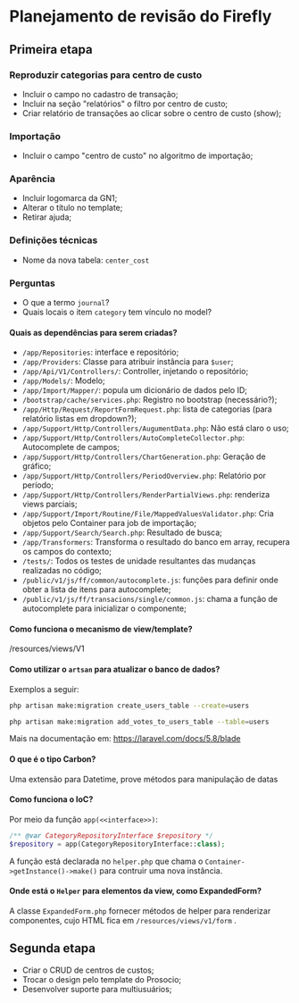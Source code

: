 Planejamento de revisão do Firefly
==================================

## Primeira etapa

### Reproduzir categorias para centro de custo

*   Incluir o campo no cadastro de transação;
*   Incluir na seção "relatórios" o filtro por centro de custo;
*   Criar relatório de transações ao clicar sobre o centro de custo (show);

### Importação

*   Incluir o campo "centro de custo" no algoritmo de importação;

### Aparência

*   Incluir logomarca da GN1;
*   Alterar o título no template;
*   Retirar ajuda;

### Definições técnicas

*   Nome da nova tabela: `center_cost`

### Perguntas

*   O que a termo `journal`?
*   Quais locais o item `category` tem vínculo no model?

#### Quais as dependências para serem criadas?

*   `/app/Repositories`: interface e repositório;
*   `/app/Providers`: Classe para atribuir instância para `$user`; 
*   `/app/Api/V1/Controllers/`: Controller, injetando o repositório;
*   `/app/Models/`: Modelo;
*   `/app/Import/Mapper/`: popula um dicionário de dados pelo ID;
*   `/bootstrap/cache/services.php`: Registro no bootstrap (necessário?);
*   `/app/Http/Request/ReportFormRequest.php`: lista de categorias (para relatório listas em dropdown?);
*   `/app/Support/Http/Controllers/AugumentData.php`: Não está claro o uso;
*   `/app/Support/Http/Controllers/AutoCompleteCollector.php`: Autocomplete de campos;
*   `/app/Support/Http/Controllers/ChartGeneration.php`: Geração de gráfico; 
*   `/app/Support/Http/Controllers/PeriodOverview.php`: Relatório por período;
*   `/app/Support/Http/Controllers/RenderPartialViews.php`: renderiza views parciais;
*   `/app/Support/Import/Routine/File/MappedValuesValidator.php`: Cria objetos pelo Container para job de importação;
*   `/app/Support/Search/Search.php`: Resultado de busca;
*   `/app/Transformers`: Transforma o resultado do banco em array, recupera os campos do contexto;
*   `/tests/`: Todos os testes de unidade resultantes das mudanças realizadas no código;
*   `/public/v1/js/ff/common/autocomplete.js`: funções para definir onde obter a lista de itens para autocomplete; 
*   `/public/v1/js/ff/transacions/single/common.js`: chama a função de autocomplete para inicializar o componente; 

#### Como funciona o mecanismo de view/template?

/resources/views/V1

#### Como utilizar o `artsan` para atualizar o banco de dados?

Exemplos a seguir:

```bash
php artisan make:migration create_users_table --create=users

php artisan make:migration add_votes_to_users_table --table=users
```

Mais na documentação em: https://laravel.com/docs/5.8/blade

#### O que é o tipo Carbon?

Uma extensão para Datetime, prove métodos para manipulação de datas

#### Como funciona o IoC?

Por meio da função `app(<<interface>>)`: 

```php
/** @var CategoryRepositoryInterface $repository */
$repository = app(CategoryRepositoryInterface::class);
```

A função está declarada no `helper.php` que chama o `Container->getInstance()->make()` para contruir uma nova instância. 

#### Onde está o `Helper` para elementos da view, como ExpandedForm?

A classe `ExpandedForm.php` fornecer métodos de helper para renderizar componentes, cujo HTML fica em `/resources/views/v1/form` .

## Segunda etapa

*   Criar o CRUD de centros de custos;
*   Trocar o design pelo template do Prosocio;
*   Desenvolver suporte para multiusuários;

